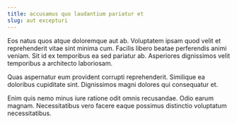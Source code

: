 ```yaml
---
title: accusamus quo laudantium pariatur et
slug: aut excepturi
---
```


Eos natus quos atque doloremque aut ab. Voluptatem ipsam quod velit et reprehenderit vitae sint minima cum. Facilis libero beatae perferendis animi veniam. Sit id ex temporibus ea sed pariatur ab. Asperiores dignissimos velit temporibus a architecto laboriosam.

Quas aspernatur eum provident corrupti reprehenderit. Similique ea doloribus cupiditate sint. Dignissimos magni dolores qui consequatur et.

Enim quis nemo minus iure ratione odit omnis recusandae. Odio earum magnam. Necessitatibus vero facere eaque possimus distinctio voluptatum necessitatibus.
